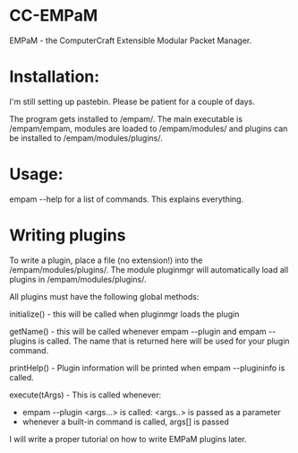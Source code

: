 # CC-EMPaM
EMPaM - the ComputerCraft Extensible Modular Packet Manager.

# Installation:

I'm still setting up pastebin. Please be patient for a couple of days.

The program gets installed to /empam/. The main executable is /empam/empam, modules are loaded to /empam/modules/
and plugins can be installed to /empam/modules/plugins/.

# Usage:
empam --help for a list of commands. This explains everything.

# Writing plugins
To write a plugin, place a file (no extension!) into the /empam/modules/plugins/. The module pluginmgr will automatically
load all plugins in /empam/modules/plugins/.

All plugins must have the following global methods:

initialize() - this will be called when pluginmgr loads the plugin

getName() - this will be called whenever empam --plugin <name> and empam --plugins is called. The name that is returned here
  will be used for your plugin command.

printHelp() - Plugin information will be printed when empam --plugininfo is called.

execute(tArgs) - This is called whenever:
  - empam --plugin <yourpluginname> <args...> is called: <args..> is passed as a parameter
  - whenever a built-in command is called, args[] is passed
  
I will write a proper tutorial on how to write EMPaM plugins later.
